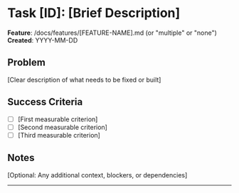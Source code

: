 # Task [ID]: [Brief Description]

**Feature**: /docs/features/[FEATURE-NAME].md (or "multiple" or "none")
**Created**: YYYY-MM-DD

## Problem
[Clear description of what needs to be fixed or built]

## Success Criteria
- [ ] [First measurable criterion]
- [ ] [Second measurable criterion]
- [ ] [Third measurable criterion]

## Notes
[Optional: Any additional context, blockers, or dependencies]

---

<!-- 
Workflow Reminder:
1. Start in work/tasks/backlog/
2. Move to work/tasks/next/ during sprint planning
3. Move to work/tasks/working/ when starting work
4. Move to work/tasks/review/ when complete
5. Move to work/tasks/live/ after approval

If blocked, move back to work/tasks/next/
-->